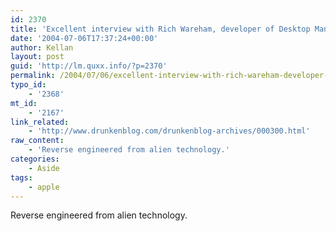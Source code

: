 ```yaml
---
id: 2370
title: 'Excellent interview with Rich Wareham, developer of Desktop Manager'
date: '2004-07-06T17:37:24+00:00'
author: Kellan
layout: post
guid: 'http://lm.quxx.info/?p=2370'
permalink: /2004/07/06/excellent-interview-with-rich-wareham-developer-of-desktop-manager/
typo_id:
    - '2368'
mt_id:
    - '2167'
link_related:
    - 'http://www.drunkenblog.com/drunkenblog-archives/000300.html'
raw_content:
    - 'Reverse engineered from alien technology.'
categories:
    - Aside
tags:
    - apple
---
```


Reverse engineered from alien technology.